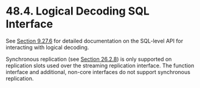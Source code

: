 # 48.4. Logical Decoding SQL Interface

See [Section 9.27.6](https://www.postgresql.org/docs/13/functions-admin.html#FUNCTIONS-REPLICATION) for detailed documentation on the SQL-level API for interacting with logical decoding.

Synchronous replication (see [Section 26.2.8](https://www.postgresql.org/docs/13/warm-standby.html#SYNCHRONOUS-REPLICATION)) is only supported on replication slots used over the streaming replication interface. The function interface and additional, non-core interfaces do not support synchronous replication.
